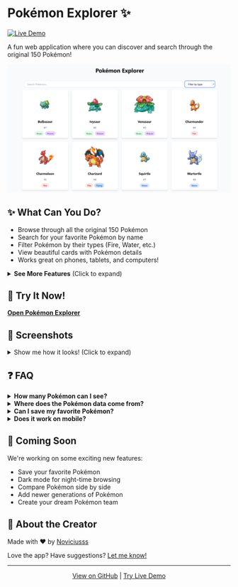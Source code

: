 # Pokémon Explorer ✨

[![Live Demo](https://img.shields.io/badge/Demo-Live-brightgreen.svg)](https://pokemon-explorer-liart.vercel.app/)

A fun web application where you can discover and search through the original 150 Pokémon!

![Pokémon Explorer Screenshot](screenshot.png)

## ✨ What Can You Do?

- Browse through all the original 150 Pokémon
- Search for your favorite Pokémon by name
- Filter Pokémon by their types (Fire, Water, etc.)
- View beautiful cards with Pokémon details
- Works great on phones, tablets, and computers!

<details>
<summary><b>See More Features</b> (Click to expand)</summary>

### What You'll See on Each Pokémon Card
- Pokémon's name and picture
- ID number (just like in the Pokédex!)
- Type badges with matching colors
- Cool hover effects when you mouse over

### Easy Ways to Find Pokémon
- Type a name to see matches instantly
- Select types from the dropdown menu
- Combine search and filters to find exactly what you want

</details>

## 🚀 Try It Now!

**[Open Pokémon Explorer](https://pokemon-explorer-liart.vercel.app/)**

## 📱 Screenshots

<details>
<summary>Show me how it looks! (Click to expand)</summary>

### Main View
![Dashboard](screenshot.png)

> More screenshots coming soon!

</details>

## ❓ FAQ

<details>
<summary><b>How many Pokémon can I see?</b></summary>
Currently, you can browse through the original 150 Pokémon from Generation 1.
</details>

<details>
<summary><b>Where does the Pokémon data come from?</b></summary>
All Pokémon information comes from the free PokeAPI, which contains official Pokémon data.
</details>

<details>
<summary><b>Can I save my favorite Pokémon?</b></summary>
Not yet, but we're planning to add this feature soon!
</details>

<details>
<summary><b>Does it work on mobile?</b></summary>
Yes! The app is designed to work great on phones, tablets, and computers.
</details>

## 🔮 Coming Soon

We're working on some exciting new features:
- Save your favorite Pokémon
- Dark mode for night-time browsing
- Compare Pokémon side by side
- Add newer generations of Pokémon
- Create your dream Pokémon team

## 👋 About the Creator

Made with ❤️ by [Noviciusss](https://github.com/noviciusss)

Love the app? Have suggestions? [Let me know!](https://github.com/noviciusss/pokemon-explorer/issues)

---

<div align="center">
  <a href="https://github.com/noviciusss/pokemon-explorer">View on GitHub</a> | 
  <a href="https://pokemon-explorer-liart.vercel.app/">Try Live Demo</a>
</div>